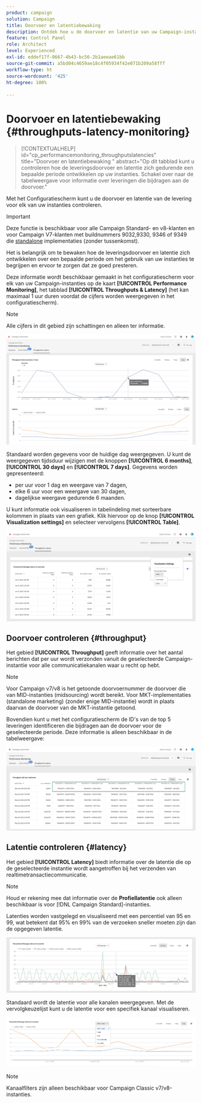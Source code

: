 ```yaml
---
product: campaign
solution: Campaign
title: Doorvoer en latentiebewaking
description: Ontdek hoe u de doorvoer en latentie van uw Campaign-instanties kunt controleren in het configuratiescherm.
feature: Control Panel
role: Architect
level: Experienced
exl-id: eddef17f-0667-4b43-bc56-2b1aeeae61bb
source-git-commit: a5bd04c4659ae18c4f05934f42e071b209a58fff
workflow-type: ht
source-wordcount: '425'
ht-degree: 100%

---
```


# Doorvoer en latentiebewaking {#throughputs-latency-monitoring}

>[!CONTEXTUALHELP]
>id="cp_performancemonitoring_throughputslatencies"
>title="Doorvoer en latentiebewaking "
>abstract="Op dit tabblad kunt u controleren hoe de leveringsdoorvoer en latentie zich gedurende een bepaalde periode ontwikkelen op uw instanties. Schakel over naar de tabelweergave voor informatie over leveringen die bijdragen aan de doorvoer."

Met het Configuratiescherm kunt u de doorvoer en latentie van de levering voor elk van uw instanties controleren.

>[!IMPORTANT]
>
>Deze functie is beschikbaar voor alle Campaign Standard- en v8-klanten en voor Campaign V7-klanten met buildnummers 9032,9330, 9346 of 9349 die [standalone](https://experienceleague.adobe.com/docs/campaign-classic/using/installing-campaign-classic/deployment-types-/standalone-deployment.html?lang=nl) implementaties (zonder tussenkomst).

Het is belangrijk om te bewaken hoe de leveringsdoorvoer en latentie zich ontwikkelen over een bepaalde periode om het gebruik van uw instanties te begrijpen en ervoor te zorgen dat ze goed presteren.

Deze informatie wordt beschikbaar gemaakt in het configuratiescherm voor elk van uw Campaign-instanties op de kaart **[!UICONTROL Performance Monitoring]**, het tabblad **[!UICONTROL Throughputs & Latency]** (het kan maximaal 1 uur duren voordat de cijfers worden weergegeven in het configuratiescherm).

>[!NOTE]
>
>Alle cijfers in dit gebied zijn schattingen en alleen ter informatie.

![](assets/throughput-latencies-overview.png)

Standaard worden gegevens voor de huidige dag weergegeven. U kunt de weergegeven tijdsduur wijzigen met de knoppen **[!UICONTROL 6 months]**, **[!UICONTROL 30 days]** en **[!UICONTROL 7 days]**. Gegevens worden gepresenteerd:
* per uur voor 1 dag en weergave van 7 dagen,
* elke 6 uur voor een weergave van 30 dagen,
* dagelijkse weergave gedurende 6 maanden.

U kunt informatie ook visualiseren in tabelindeling met sorteerbare kolommen in plaats van een grafiek. Klik hiervoor op de knop **[!UICONTROL Visualization settings]** en selecteer vervolgens **[!UICONTROL Table]**.

![](assets/throughput-latencies-table.png)

## Doorvoer controleren {#throughput}

Het gebied **[!UICONTROL Throughput]** geeft informatie over het aantal berichten dat per uur wordt verzonden vanuit de geselecteerde Campaign-instantie voor alle communicatiekanalen waar u recht op hebt.

>[!NOTE]
>
>Voor Campaign v7/v8 is het getoonde doorvoernummer de doorvoer die van MID-instanties (midsourcing) wordt bereikt. Voor MKT-implementaties (standalone marketing) (zonder enige MID-instantie) wordt in plaats daarvan de doorvoer van de MKT-instantie getoond.

Bovendien kunt u met het configuratiescherm de ID&#39;s van de top 5 leveringen identificeren die bijdragen aan de doorvoer voor de geselecteerde periode. Deze informatie is alleen beschikbaar in de tabelweergave:

![](assets/throughput-latencies-top5.png)

## Latentie controleren {#latency}

Het gebied **[!UICONTROL Latency]** biedt informatie over de latentie die op de geselecteerde instantie wordt aangetroffen bij het verzenden van realtimetransactiecommunicatie.

>[!NOTE]
>
>Houd er rekening mee dat informatie over de **Profiellatentie** ook alleen beschikbaar is voor [!DNL Campaign Standard]-instanties.

Latenties worden vastgelegd en visualiseerd met een percentiel van 95 en 99, wat betekent dat 95% en 99% van de verzoeken sneller moeten zijn dan de opgegeven latentie.

![](assets/throughput-latencies-latency.png)

Standaard wordt de latentie voor alle kanalen weergegeven. Met de vervolgkeuzelijst kunt u de latentie voor een specifiek kanaal visualiseren.

![](assets/throughput-latencies-filter.png)

>[!NOTE]
>
>Kanaalfilters zijn alleen beschikbaar voor Campaign Classic v7/v8-instanties.

